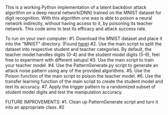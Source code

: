 This is a working Python implementation of a latent backdoor attack algorithm on a deep neural network(DNN) trained on the MNIST dataset for digit recognition.
With this algorithm one was is able to poison a neural network indirectly, without having access to it, by poisoning its teacher network. This code aims to test its efficacy and attack success rate.

To run on your own computer:
#1. Download the MNIST dataset and place it into the "MNIST" directory. (Found [here](https://www.kaggle.com/datasets/hojjatk/mnist-dataset))
#2. Use the main script to split the dataset into respective student and teacher categories. By default, the teacher model handles digits (0-4) and the student model digits (5-9), feel free to experiment with different setups!
#3. Use the main script to train your teacher model.
#4. Use the PatternGenerate.py script to generate an attack noise pattern using any of the provided algorithms.
#5. Use the Poison function of the main script to poison the teacher model.
#6. Use the transfer learning function of the main script to create the student model and test its accuracy.
#7. Apply the trigger pattern to a randomized subset of student model digits and test the manipulation accuracy.

FUTURE IMPROVEMENTS:
#1. Clean up PatternGenerate script and turn it into an appropriate class.
#2
